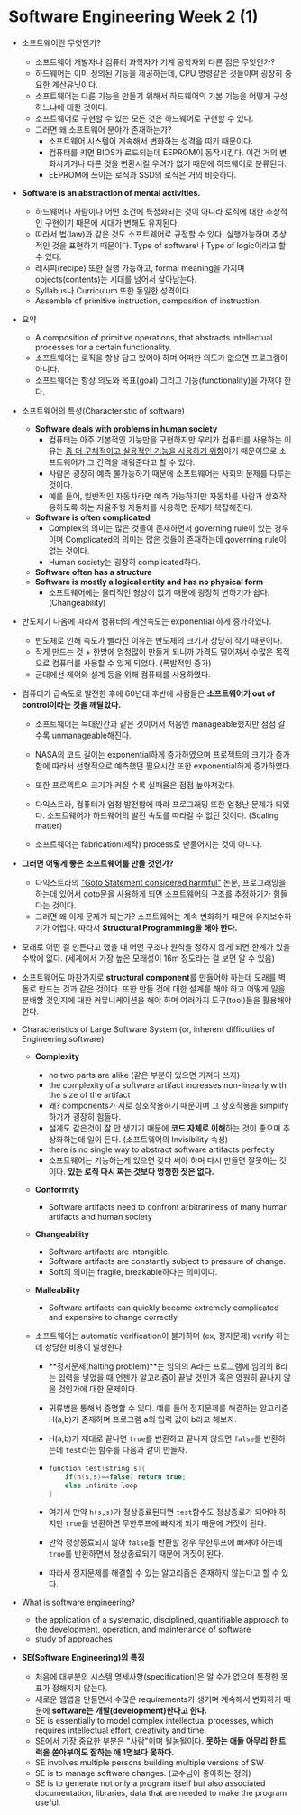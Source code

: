 # Software Engineering Week 2 (1)

* 소프트웨어란 무엇인가?

  * 소프트웨어 개발자나 컴퓨터 과학자가 기계 공학자와 다른 점은 무엇인가?
  * 하드웨어는 이미 정의된 기능을 제공하는데, CPU 명령같은 것들이며 굉장히 중요한 계산유닛이다.
  * 소프트웨어는 다른 기능을 만들기 위해서 하드웨어의 기본 기능을 어떻게 구성하느냐에 대한 것이다.
  * 소프트웨어로 구현할 수 있는 모든 것은 하드웨어로 구현할 수 있다.
  * 그러면 왜 소프트웨어 분야가 존재하는가?
    * 소프트웨어 시스템이 계속해서 변화하는 성격을 띠기 때문이다.
    * 컴퓨터를 키면 BIOS가 로드되는데 EEPROM이 동작시킨다. 이건 거의 변화시키거나 다른 것을 변환시킬 우려가 없기 때문에 하드웨어로 분류된다.
    * EEPROM에 쓰이는 로직과 SSD의 로직은 거의 비슷하다.

* **Software is an abstraction of mental activities.**

  * 하드웨어나 사람이나 어떤 조건에 특정화되는 것이 아니라 로직에 대한 추상적인 구현이기 때문에 시대가 변해도 유지된다.
  * 따라서 법(law)과 같은 것도 소프트웨어로 규정할 수 있다. 실행가능하며 추상적인 것을 표현하기 때문이다. Type of software나 Type of logic이라고 할 수 있다.
  * 레시피(recipe) 또한 실행 가능하고, formal meaning을 가지며 objects(contents)는 시대를 넘어서 살아남는다.
  * Syllabus나 Curriculum 또한 동일한 성격이다.
  * Assemble of primitive instruction, composition of instruction.

* 요약

  * A composition of primitive operations, that abstracts intellectual processes for a certain functionality.
  * 소프트웨어는 로직을 항상 담고 있어야 하며 어떠한 의도가 없으면 프로그램이 아니다.
  * 소프트웨어는 항상 의도와 목표(goal) 그리고 기능(functionality)을 가져야 한다.

* 소프트웨어의 특성(Characteristic of software)

  * **Software deals with problems in human society**
    * 컴퓨터는 아주 기본적인 기능만을 구현하지만 우리가 컴퓨터를 사용하는 이유는 <u>좀 더 구체적이고 실용적인 기능을 사용하기 위함</u>이기 때문이므로 소프트웨어가 그 간격을 채워준다고 할 수 있다.
    * 사람은 굉장히 예측 불가능하기 때문에 소프트웨어는 사회의 문제를 다루는 것이다.
    * 예를 들어, 일반적인 자동차라면 예측 가능하지만 자동차를 사람과 상호작용하도록 하는 자율주행 자동차를 사용하면 문제가 복잡해진다.
  * **Software is often complicated**
    * Complex의 의미는 많은 것들이 존재하면서 governing rule이 있는 경우이며 Complicated의 의미는 많은 것들이 존재하는데 governing rule이 없는 것이다.
    * Human society는 굉장히 complicated하다.
  * **Software often has a structure**
  * **Software is mostly a logical entity and has no physical form**
    * 소프트웨어에는 물리적인 형상이 없기 때문에 굉장히 변하기가 쉽다. (Changeability)

* 반도체가 나옴에 따라서 컴퓨터의 계산속도는 exponential 하게 증가하였다.

  * 반도체로 인해 속도가 빨라진 이유는 반도체의 크기가 상당히 작기 때문이다.
  * 작게 만드는 것 + 한방에 엄청많이 만들게 되니까 가격도 떨어져서 수많은 목적으로 컴퓨터를 사용할 수 있게 되었다. (폭발적인 증가)
  * 군대에선 제어와 설계 등을 위해 컴퓨터를 사용하였다.

* 컴퓨터가 급속도로 발전한 후에 60년대 후반에 사람들은 **소프트웨어가 out of control이라는 것을 깨달았다.**

  * 소프트웨어는 늑대인간과 같은 것이어서 처음엔 manageable했지만 점점 갈수록 unmanageable해진다.
  * NASA의 코드 길이는 exponential하게 증가하였으며 프로젝트의 크기가 증가함에 따라서 선형적으로 예측했던 필요시간 또한 exponential하게 증가하였다.
  * 또한 프로젝트의 크기가 커질 수록 실패율은 점점 높아져갔다.

  * 다익스트라, 컴퓨터가 엄청 발전함에 따라 프로그래밍 또한 엄청난 문제가 되었다. 소프트웨어가 하드웨어의 발전 속도를 따라갈 수 없던 것이다. (Scaling matter)
  * 소프트웨어는 fabrication(제작) process로 만들어지는 것이 아니다.

* **그러면 어떻게 좋은 소프트웨어를 만들 것인가?**

  * 다익스트라의 ["Goto Statement considered harmful"](http://www.cs.utexas.edu/users/EWD/ewd02xx/EWD215.PDF) 논문, 프로그래밍을 하는데 있어서 goto문을 사용하게 되면 소프트웨어의 구조를 추정하기가 힘들다는 것이다.
  * 그러면 왜 이게 문제가 되는가? 소프트웨어는 계속 변화하기 때문에 유지보수하기가 어렵다. 따라서 **Structural Programming을 해야 한다.**

* 모래로 어떤 걸 만든다고 했을 때 어떤 구조나 원칙을 정하지 않게 되면 한계가 있을 수밖에 없다. (세계에서 가장 높은 모래성이 16m 정도라는 걸 보면 알 수 있음)

* 소프트웨어도 마찬가지로 **structural component**를 만들어야 하는데 모래를 벽돌로 만드는 것과 같은 것이다. 또한 만들 것에 대한 설계를 해야 하고 어떻게 일을 분배할 것인지에 대한 커뮤니케이션을 해야 하며 여러가지 도구(tool)들을 활용해야 한다.

* Characteristics of Large Software System (or, inherent difficulties of Engineering software)

  * **Complexity**

    * no two parts are alike (같은 부분이 있으면 가져다 쓰자)
    * the complexity of a software artifact increases non-linearly with the size of the artifact
    * 왜? components가 서로 상호작용하기 때문이며 그 상호작용을 simplify하기가 굉장히 힘들다.
    * 설계도 같은것이 잘 안 생기기 때문에 **코드 자체로 이해**하는 것이 좋으며 추상화하는데 일이 든다. (소프트웨어의 Invisibility 속성)
    * there is no single way to abstract software artifacts perfectly
    * 소프트웨어는 기능하는게 있으면 갖다 써야 하며 다시 만들면 잘못하는 것이다. **있는 로직 다시 짜는 것보다 멍청한 짓은 없다.**

  * **Conformity**

    * Software artifacts need to confront arbitrariness of many human artifacts and human society

  * **Changeability**

    * Software artifacts are intangible.
    * Software artifacts are constantly subject to pressure of change.
    * Soft의 의미는 fragile, breakable하다는 의미이다.

  * **Malleability**

    * Software artifacts can quickly become extremely complicated and expensive to change correctly

  * 소프트웨어는 automatic verification이 불가하며 (ex, 정지문제) verify 하는데 상당한 비용이 발생한다.

    * **정지문제(halting problem)**는 임의의 A라는 프로그램에 임의의 B라는 입력을 넣었을 때 언젠가 알고리즘이 끝날 것인가 혹은 영원히 끝나지 않을 것인가에 대한 문제이다.

    * 귀류법을 통해서 증명할 수 있다. 예를 들어 정지문제를 해결하는 알고리즘 H(a,b)가 존재하며 프로그램 a의 입력 값이 b라고 해보자.

    * H(a,b)가 제대로 끝나면 `true`를 반환하고 끝나지 않으면 `false`를 반환하는데 `test`라는 함수를 다음과 같이 만들자.

    * ```c
      function test(string s){
          if(h(s,s)==false) return true;
          else infinite loop
      }
      ```

    * 여기서 만약 `h(s,s)`가 정상종료된다면 `test`함수도 정상종료가 되어야 하지만 `true`를 반환하면 무한루프에 빠지게 되기 때문에 거짓이 된다.

    * 만약 정상종료되지 않아 `false`를 반환할 경우 무한루프에 빠져야 하는데 `true`를 반환하면서 정상종료되기 때문에 거짓이 된다.

    * 따라서 정지문제를 해결할 수 있는 알고리즘은 존재하지 않는다고 할 수 있다.

* What is software engineering?

  * the application of a systematic, disciplined, quantifiable approach to the development, operation, and maintenance of software
  * study of approaches

* **SE(Software Engineering)의 특징**

  * 처음에 대부분의 시스템 명세사항(specification)은 알 수가 없으며 특정한 목표가 정해지지 않는다.
  * 새로운 웹앱을 만들면서 수많은 requirements가 생기며 계속해서 변화하기 때문에 **software는 개발(development)한다고 한다.**
  * SE is essentially to model complex intellectual processes, which requires intellectual effort, creativity and time.
  * SE에서 가장 중요한 부분은 "사람"이며 될놈될이다. **못하는 애들 아무리 한 트럭을 쏟아부어도 잘하는 애 1명보다 못하다.**
  * SE involves multiple persons building multiple versions of SW
  * SE is to manage software changes. (교수님이 좋아하는 정의)
  * SE is to generate not only a program itself but also associated documentation, libraries, data that are needed to make the program useful.